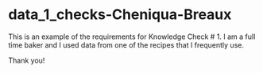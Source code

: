 # data_1_checks-Cheniqua-Breaux
This is an example of the requirements for Knowledge Check # 1. I am a full time baker and I used data from one of the recipes that I frequently use. 

Thank you!